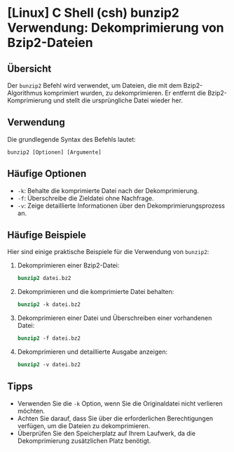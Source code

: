 # [Linux] C Shell (csh) bunzip2 Verwendung: Dekomprimierung von Bzip2-Dateien

## Übersicht
Der `bunzip2` Befehl wird verwendet, um Dateien, die mit dem Bzip2-Algorithmus komprimiert wurden, zu dekomprimieren. Er entfernt die Bzip2-Komprimierung und stellt die ursprüngliche Datei wieder her.

## Verwendung
Die grundlegende Syntax des Befehls lautet:

```
bunzip2 [Optionen] [Argumente]
```

## Häufige Optionen
- `-k`: Behalte die komprimierte Datei nach der Dekomprimierung.
- `-f`: Überschreibe die Zieldatei ohne Nachfrage.
- `-v`: Zeige detaillierte Informationen über den Dekomprimierungsprozess an.

## Häufige Beispiele
Hier sind einige praktische Beispiele für die Verwendung von `bunzip2`:

1. Dekomprimieren einer Bzip2-Datei:
   ```csh
   bunzip2 datei.bz2
   ```

2. Dekomprimieren und die komprimierte Datei behalten:
   ```csh
   bunzip2 -k datei.bz2
   ```

3. Dekomprimieren einer Datei und Überschreiben einer vorhandenen Datei:
   ```csh
   bunzip2 -f datei.bz2
   ```

4. Dekomprimieren und detaillierte Ausgabe anzeigen:
   ```csh
   bunzip2 -v datei.bz2
   ```

## Tipps
- Verwenden Sie die `-k` Option, wenn Sie die Originaldatei nicht verlieren möchten.
- Achten Sie darauf, dass Sie über die erforderlichen Berechtigungen verfügen, um die Dateien zu dekomprimieren.
- Überprüfen Sie den Speicherplatz auf Ihrem Laufwerk, da die Dekomprimierung zusätzlichen Platz benötigt.
